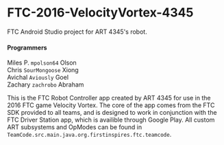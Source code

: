 # FTC-2016-VelocityVortex-4345
FTC Android Studio project for ART 4345's robot.

#### Programmers
Miles P. `mpolson64` Olson  
Chris `SourMongoose` Xiong  
Avichal `Aviously` Goel  
Zachary `zachrobo` Abraham

This is the FTC Robot Controller app created by ART 4345 for use in the 2016 FTC game Velocity Vortex.
The core of the app comes from the FTC SDK provided to all teams, and is designed to work in conjunction with the FTC Driver Station app, which is availible through Google Play.
All custom ART subsystems and OpModes can be found in `TeamCode.src.main.java.org.firstinspires.ftc.teamcode`.
